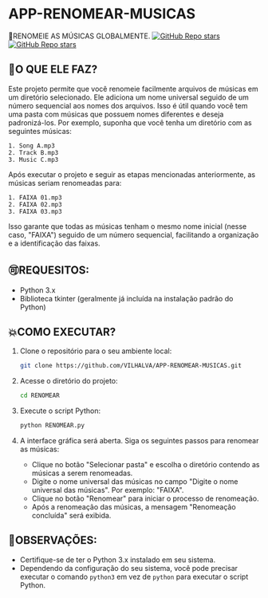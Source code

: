 # APP-RENOMEAR-MUSICAS
🎈RENOMEIE AS MÚSICAS GLOBALMENTE.
[![GitHub Repo stars](https://img.shields.io/badge/VILHALVA-GITHUB-03A9F4?logo=github)](https://github.com/VILHALVA)
[![GitHub Repo stars](https://img.shields.io/badge/MEUS-CURSOS-03A9F4?logo=github)](https://github.com/VILHALVA?tab=repositories&q=CURSO&type=public&language=&sort=)

## 🤎O QUE ELE FAZ?
Este projeto permite que você renomeie facilmente arquivos de músicas em um diretório selecionado. Ele adiciona um nome universal seguido de um número sequencial aos nomes dos arquivos. Isso é útil quando você tem uma pasta com músicas que possuem nomes diferentes e deseja padronizá-los.
Por exemplo, suponha que você tenha um diretório com as seguintes músicas:
```
1. Song A.mp3
2. Track B.mp3
3. Music C.mp3
```

Após executar o projeto e seguir as etapas mencionadas anteriormente, as músicas seriam renomeadas para:
```
1. FAIXA 01.mp3
2. FAIXA 02.mp3
3. FAIXA 03.mp3
```

Isso garante que todas as músicas tenham o mesmo nome inicial (nesse caso, "FAIXA") seguido de um número sequencial, facilitando a organização e a identificação das faixas.

## 🉑REQUESITOS:
* Python 3.x
* Biblioteca tkinter (geralmente já incluída na instalação padrão do Python)

## 💥COMO EXECUTAR?
1. Clone o repositório para o seu ambiente local:
   ```bash
   git clone https://github.com/VILHALVA/APP-RENOMEAR-MUSICAS.git
   ```

2. Acesse o diretório do projeto:
   ```bash
   cd RENOMEAR
   ```
   
3. Execute o script Python:
   ```bash
   python RENOMEAR.py
   ```

4. A interface gráfica será aberta. Siga os seguintes passos para renomear as músicas:
   - Clique no botão "Selecionar pasta" e escolha o diretório contendo as músicas a serem renomeadas.
   - Digite o nome universal das músicas no campo "Digite o nome universal das músicas". Por exemplo: "FAIXA".
   - Clique no botão "Renomear" para iniciar o processo de renomeação.
   - Após a renomeação das músicas, a mensagem "Renomeação concluída" será exibida.

## 💝OBSERVAÇÕES:

- Certifique-se de ter o Python 3.x instalado em seu sistema.
- Dependendo da configuração do seu sistema, você pode precisar executar o comando `python3` em vez de `python` para executar o script Python.
